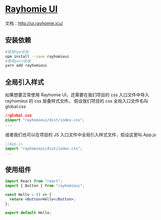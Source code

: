 # [Rayhomie UI](http://ui.rayhomie.icu/)

文档：http://ui.rayhomie.icu/
## 安装依赖

```bash
#使用npm安装
npm install --save rayhomieui
#使用yarn安装
yarn add rayhomieui

```

## 全局引入样式

如果想要正常使用 Rayhomie UI，还需要在我们项目的 css 入口文件中导入 rayhomieui 的 css 层叠样式文件。
假设我们项目的 css 全局入口文件名叫 global.css

```css
//global.css
@import "rayhomieui/dist/index.css";
...
```

或者我们也可以在项目的 JS 入口文件中全局引入样式文件，假设这里叫 App.js

```js
//App.js
import "rayhomieui/dist/index.css";
...
```

## 使用组件

```jsx
import React from "react";
import { Button } from "rayhomieui";

const Hello = () => {
  return <Button>Hello</Button>;
};

export default Hello;
```
